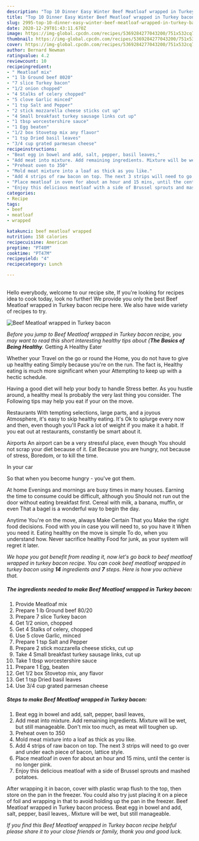```yaml
---
description: "Top 10 Dinner Easy Winter Beef Meatloaf wrapped in Turkey bacon"
title: "Top 10 Dinner Easy Winter Beef Meatloaf wrapped in Turkey bacon"
slug: 2995-top-10-dinner-easy-winter-beef-meatloaf-wrapped-in-turkey-bacon
date: 2020-12-29T01:43:11.670Z
image: https://img-global.cpcdn.com/recipes/5369284277043200/751x532cq70/beef-meatloaf-wrapped-in-turkey-bacon-recipe-main-photo.jpg
thumbnail: https://img-global.cpcdn.com/recipes/5369284277043200/751x532cq70/beef-meatloaf-wrapped-in-turkey-bacon-recipe-main-photo.jpg
cover: https://img-global.cpcdn.com/recipes/5369284277043200/751x532cq70/beef-meatloaf-wrapped-in-turkey-bacon-recipe-main-photo.jpg
author: Bernard Newman
ratingvalue: 4.2
reviewcount: 10
recipeingredient:
- " Meatloaf mix"
- "1 lb Ground beef 8020"
- "7 slice Turkey bacon"
- "1/2 onion chopped"
- "4 Stalks of celery chopped"
- "5 clove Garlic minced"
- "1 tsp Salt and Pepper"
- "2 stick mozzarella cheese sticks cut up"
- "4 Small breakfast turkey sausage links cut up"
- "1 tbsp worcestershire sauce"
- "1 Egg beaten"
- "1/2 box Stovetop mix any flavor"
- "1 tsp Dried basil leaves"
- "3/4 cup grated parmesan cheese"
recipeinstructions:
- "Beat egg in bowel and add, salt, pepper, basil leaves,"
- "Add meat into mixture. Add remaining ingredients. Mixture will be wet, but still manageable. Don&#39;t mix too much, as meat will toughen up."
- "Preheat oven to 350"
- "Mold meat mixture into a loaf as thick as you like."
- "Add 4 strips of raw bacon on top. The next 3 strips will need to go over and under each piece of bacon, lattice style."
- "Place meatloaf in oven for about an hour and 15 mins, until the center is no longer pink."
- "Enjoy this delicious meatloaf with a side of Brussel sprouts and mashed potatoes."
categories:
- Recipe
tags:
- beef
- meatloaf
- wrapped

katakunci: beef meatloaf wrapped 
nutrition: 158 calories
recipecuisine: American
preptime: "PT40M"
cooktime: "PT47M"
recipeyield: "4"
recipecategory: Lunch

---
```

<br>
Hello everybody, welcome to our recipe site, If you're looking for recipes idea to cook today, look no further! We provide you only the best Beef Meatloaf wrapped in Turkey bacon recipe here. We also have wide variety of recipes to try.
<br>


![Beef Meatloaf wrapped in Turkey bacon](https://img-global.cpcdn.com/recipes/5369284277043200/751x532cq70/beef-meatloaf-wrapped-in-turkey-bacon-recipe-main-photo.jpg)

<i>Before you jump to Beef Meatloaf wrapped in Turkey bacon recipe, you may want to read this short interesting healthy tips about {<strong>The Basics of Being Healthy</strong>.</i>
Getting A Healthy Eater

Whether your Travel on the go or round the
Home, you do not have to give up healthy eating
Simply because you're on the run. The fact is,
Healthy eating is much more significant when your
Attempting to keep up with a hectic schedule.

Having a good diet will help your body to handle
Stress better. As you hustle around, a healthy meal
Is probably the very last thing you consider. The
Following tips may help you eat if your on the move.

Restaurants
With tempting selections, large parts, and a joyous 
Atmosphere, it's easy to skip healthy eating. It's
Ok to splurge every now and then, even though you'll
Pack a lot of weight if you make it a habit.
If you eat out at restaurants, constantly be smart
about it.

Airports
An airport can be a very stressful place, even though 
You should not scrap your diet because of it. Eat
Because you are hungry, not because of stress,
Boredom, or to kill the time.

In your car

So that when you become hungry - you've got them.

At home
Evenings and mornings are busy times in many houses.
Earning the time to consume could be difficult, although you
Should not run out the door without eating breakfast
first. Cereal with milk, a banana, muffin, or even
That a bagel is a wonderful way to begin the day.

Anytime You're on the move, always Make Certain That you
Make the right food decisions. 
Food with you in case you will need to, so you have it
When you need it. Eating healthy on the move is simple 
To do, when you understand how. Never sacrifice healthy
Food for junk, as your system will regret it later.


<i>We hope you got benefit from reading it, now let's go back to beef meatloaf wrapped in turkey bacon recipe. You can cook beef meatloaf wrapped in turkey bacon using <strong>14</strong> ingredients and <strong>7</strong> steps. Here is how you achieve that.
</i>

##### The ingredients needed to make Beef Meatloaf wrapped in Turkey bacon:

1. Provide  Meatloaf mix
1. Prepare 1 lb Ground beef 80/20
1. Prepare 7 slice Turkey bacon
1. Get 1/2 onion, chopped
1. Get 4 Stalks of celery, chopped
1. Use 5 clove Garlic, minced
1. Prepare 1 tsp Salt and Pepper
1. Prepare 2 stick mozzarella cheese sticks, cut up
1. Take 4 Small breakfast turkey sausage links, cut up
1. Take 1 tbsp worcestershire sauce
1. Prepare 1 Egg, beaten
1. Get 1/2 box Stovetop mix, any flavor
1. Get 1 tsp Dried basil leaves
1. Use 3/4 cup grated parmesan cheese


##### Steps to make Beef Meatloaf wrapped in Turkey bacon:

1. Beat egg in bowel and add, salt, pepper, basil leaves,
1. Add meat into mixture. Add remaining ingredients. Mixture will be wet, but still manageable. Don&#39;t mix too much, as meat will toughen up.
1. Preheat oven to 350
1. Mold meat mixture into a loaf as thick as you like.
1. Add 4 strips of raw bacon on top. The next 3 strips will need to go over and under each piece of bacon, lattice style.
1. Place meatloaf in oven for about an hour and 15 mins, until the center is no longer pink.
1. Enjoy this delicious meatloaf with a side of Brussel sprouts and mashed potatoes.


After wrapping it in bacon, cover with plastic wrap flush to the top, then store on the pan in the freezer. You could also try just placing it on a piece of foil and wrapping in that to avoid holding up the pan in the freezer. Beef Meatloaf wrapped in Turkey bacon process. Beat egg in bowel and add, salt, pepper, basil leaves,. Mixture will be wet, but still manageable. 

<i>If you find this Beef Meatloaf wrapped in Turkey bacon recipe helpful please share it to your close friends or family, thank you and good luck.</i>
